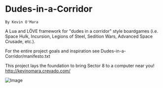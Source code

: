 # Dudes-in-a-Corridor
    By Kevin O'Mara

A Lua and LÖVE framework for "dudes in a corridor" style boardgames (i.e.
Space Hulk, Incursion, Legions of Steel, Sedition Wars, Advanced Space Crusade,
etc.).

For the entire project goals and inspiration see
Dudes-in-a-Corridor/manifesto.txt

This project lays the foundation to bring Sector 8 to a computer near you! http://kevinomara.crevado.com/

![Image](<http://i.imgur.com/ZjGyhUB.png>)
